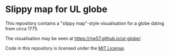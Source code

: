 # Slippy map for UL globe

This repository contains a "slippy map"-style visualisation for a globe dating
from circa 1775.

The visualisation may be seen at https://rjw57.github.io/ul-globe/.

Code in this repository is licensed under the [MIT License](LICENSE.txt).
